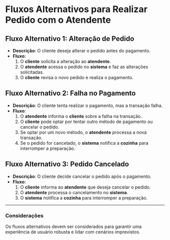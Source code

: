 # Fluxos Alternativos para Realizar Pedido com o Atendente

## Fluxo Alternativo 1: Alteração de Pedido
- **Descrição**: O cliente deseja alterar o pedido antes do pagamento.
- **Fluxo**:
  1. O **cliente** solicita a alteração ao **atendente**.
  2. O **atendente** acessa o pedido no **sistema** e faz as alterações solicitadas.
  3. O **cliente** revisa o novo pedido e realiza o pagamento.

## Fluxo Alternativo 2: Falha no Pagamento
- **Descrição**: O cliente tenta realizar o pagamento, mas a transação falha.
- **Fluxo**:
  1. O **atendente** informa o **cliente** sobre a falha na transação.
  2. O **cliente** pode optar por tentar outro método de pagamento ou cancelar o pedido.
  3. Se optar por um novo método, o **atendente** processa a nova transação.
  4. Se o pedido for cancelado, o **sistema** notifica a **cozinha** para interromper a preparação.

## Fluxo Alternativo 3: Pedido Cancelado
- **Descrição**: O cliente decide cancelar o pedido após o pagamento.
- **Fluxo**:
  1. O **cliente** informa ao **atendente** que deseja cancelar o pedido.
  2. O **atendente** processa o cancelamento no **sistema**.
  3. O **sistema** notifica a **cozinha** para interromper a preparação.

---
### Considerações
Os fluxos alternativos devem ser considerados para garantir uma experiência de usuário robusta e lidar com cenários imprevistos.

